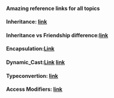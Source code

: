 #### Amazing reference links for all topics
#### Inheritance: [link](https://www.geeksforgeeks.org/inheritance-in-c/)
#### Inheritance vs Friendship difference:[link](https://www.geeksforgeeks.org/inheritance-and-friendship-in-cpp/?ref=rp)
#### Encapsulation:[Link](https://www.geeksforgeeks.org/encapsulation-in-c/)
#### Dynamic_Cast:[Link](https://www.geeksforgeeks.org/dynamic-_cast-in-cpp/) [link](https://en.cppreference.com/w/cpp/language/dynamic_cast)
#### Typeconvertion: [link](https://www.geeksforgeeks.org/type-conversion-c/)
#### Access Modifiers: [link](https://www.geeksforgeeks.org/access-modifiers-in-c/)


